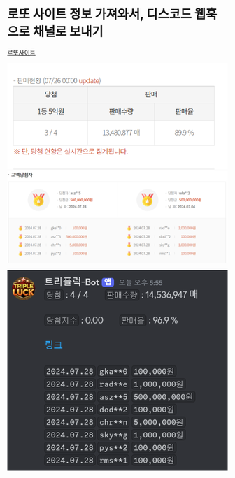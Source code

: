 # 로또 사이트 정보 가져와서, 디스코드 웹훅으로 채널로 보내기  
[로또사이트](https://dhlottery.co.kr/gameInfo.do?method=lottoMainView&lottoId=LI21)  

![alt text](images/markdown-image-1.png)  
![alt text](images/markdown-image.png)  

![alt text](images/markdown-image-2.png)  